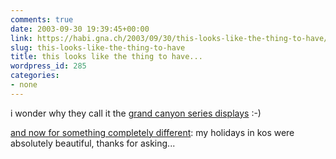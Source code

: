 ```yaml
---
comments: true
date: 2003-09-30 19:39:45+00:00
link: https://habi.gna.ch/2003/09/30/this-looks-like-the-thing-to-have/
slug: this-looks-like-the-thing-to-have
title: this looks like the thing to have...
wordpress_id: 285
categories:
- none
---
```


i wonder why they call it the [grand canyon series displays](http://www.go-l.com/news/press_releases/2003/press_grand_canyon_09_01.htm) :-)

[and now for something completely different](http://www.pythonline.com/home.html): my holidays in kos were absolutely beautiful, thanks for asking...
